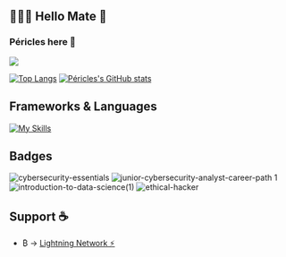 
## 👨🏾‍💻 Hello Mate 👋
### Péricles here 🙂

![](https://komarev.com/ghpvc/?username=jerry-523&label=PROFILE+VIEWS)

[![Top Langs](https://github-readme-stats.vercel.app/api/top-langs/?username=jerry-523&show_icons=true&theme=tokyonight&layout=compact&langs_count=8)](https://github.com/jerry-523/github-readme-stats)    [![Péricles's GitHub stats](https://github-readme-stats.vercel.app/api?username=jerry-523&show_icons=true&theme=tokyonight&include_all_commits)](https://github.com/jerry-523/github-readme-stats)

##  Frameworks & Languages
[![My Skills](https://skillicons.dev/icons?i=python,java,kotlin,flutter,cpp,dart,postgres,sqlite,firebase,androidstudio&perline=5)](https://skillicons.dev)

##  Badges
![cybersecurity-essentials](https://github.com/Jerry-523/Jerry-523/assets/92488227/1abd046d-f83a-420a-b3c6-6a07eaab4a39)    ![junior-cybersecurity-analyst-career-path 1](https://github.com/Jerry-523/Jerry-523/assets/92488227/b1034df8-4ff4-4d4b-9123-4ebaca18d424)    ![introduction-to-data-science(1)](https://github.com/Jerry-523/Jerry-523/assets/92488227/8bec8ba8-b2d5-414f-82af-0172d95ae160)    ![ethical-hacker](https://github.com/Jerry-523/Jerry-523/assets/92488227/0031a7f5-dd5a-4cd4-96f4-dfccf64df835)





## Support ☕
- ₿ -> [Lightning Network ⚡](https://zbd.gg/embed/periclesborges)
